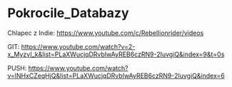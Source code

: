 # Pokrocile_Databazy

Chlapec z Indie:
https://www.youtube.com/c/Rebellionrider/videos

GIT:
https://www.youtube.com/watch?v=2-x_MyzvI_k&list=PLaXWucjqDRvbIwAyREB6czRN9-2IuvgiQ&index=9&t=0s

PUSH:
https://www.youtube.com/watch?v=lNHxCZeqHjQ&list=PLaXWucjqDRvbIwAyREB6czRN9-2IuvgiQ&index=6
